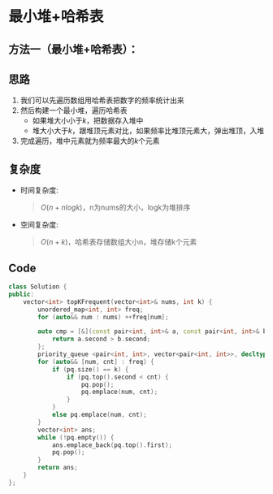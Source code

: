 # 最小堆+哈希表
## 方法一（最小堆+哈希表）：
## 思路
1. 我们可以先遍历数组用哈希表把数字的频率统计出来
2. 然后构建一个最小堆，遍历哈希表
    - 如果堆大小小于$k$，把数据存入堆中
    - 堆大小大于$k$，跟堆顶元素对比，如果频率比堆顶元素大，弹出堆顶，入堆
3. 完成遍历，堆中元素就为频率最大的$k$个元素
## 复杂度
- 时间复杂度:
  > $O(n+nlogk)$，n为nums的大小，logk为堆排序
- 空间复杂度:
  > $O(n+k)$，哈希表存储数组大小n，堆存储k个元素

## Code
```C++ []
class Solution {
public:
    vector<int> topKFrequent(vector<int>& nums, int k) {
        unordered_map<int, int> freq;
        for (auto&& num : nums) ++freq[num];

        auto cmp = [&](const pair<int, int>& a, const pair<int, int>& b) {
            return a.second > b.second;
        };
        priority_queue <pair<int, int>, vector<pair<int, int>>, decltype(cmp)> pq(cmp);
        for (auto&& [num, cnt] : freq) {
            if (pq.size() == k) {
                if (pq.top().second < cnt) {
                    pq.pop();
                    pq.emplace(num, cnt);
                }
            }
            else pq.emplace(num, cnt);
        }
        vector<int> ans;
        while (!pq.empty()) {
            ans.emplace_back(pq.top().first);
            pq.pop();
        }
        return ans;
    }
};
```
